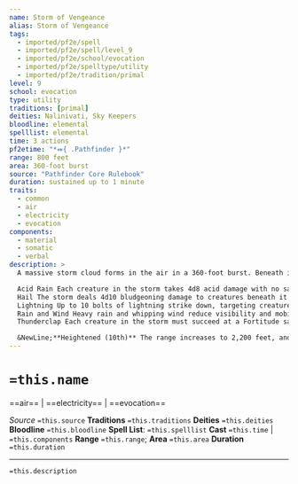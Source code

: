 ```yaml
---
name: Storm of Vengeance
alias: Storm of Vengeance
tags:
  - imported/pf2e/spell
  - imported/pf2e/spell/level_9
  - imported/pf2e/school/evocation
  - imported/pf2e/spelltype/utility
  - imported/pf2e/tradition/primal
level: 9
school: evocation
type: utility
traditions: [primal]
deities: Nalinivati, Sky Keepers
bloodline: elemental
spelllist: elemental
time: 3 actions
pf2etime: "*⬽{ .Pathfinder }*"
range: 800 feet
area: 360-foot burst
source: "Pathfinder Core Rulebook"
duration: sustained up to 1 minute
traits:
  - common
  - air
  - electricity
  - evocation
components:
  - material
  - somatic
  - verbal
description: >
  A massive storm cloud forms in the air in a 360-foot burst. Beneath it, rain begins to fall, and gales impose a -4 circumstance penalty to physical ranged attacks and weapon ranged attacks, and the air in the area becomes greater difficult terrain for flying creatures. When you Cast this Spell and the first time each round you Sustain the Spell, you can choose one of the following storm effects. You can't choose the same effect twice in a row.

  Acid Rain Each creature in the storm takes 4d8 acid damage with no saving throw.
  Hail The storm deals 4d10 bludgeoning damage to creatures beneath it (basic Fortitude save).
  Lightning Up to 10 bolts of lightning strike down, targeting creatures of your choice in the storm. No more than one bolt can target any one creature. Each bolt deals 7d6 electricity damage (basic Reflex save). 
  Rain and Wind Heavy rain and whipping wind reduce visibility and mobility, making the area under the storm cloud difficult terrain and making everything seen within or through the area [[Concealed]].
  Thunderclap Each creature in the storm must succeed at a Fortitude save or be [[Deafened]] for 10 minutes. A creature that succeeds is temporarily immune to thunderclaps from storm of vengeance for 1 hour.

  &NewLine;**Heightened (10th)** The range increases to 2,200 feet, and the cloud is a 1,000-foot burst.
---
```

# `=this.name`
==air== | ==electricity== | ==evocation==

*Source* `=this.source`
**Traditions** `=this.traditions`
**Deities** `=this.deities`
**Bloodline** `=this.bloodline`
**Spell List**: `=this.spelllist`
**Cast** `=this.time` | `=this.components`
**Range** `=this.range`; **Area** `=this.area`
**Duration** `=this.duration`

***
`=this.description`